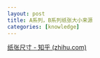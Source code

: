 ```yaml
---
layout: post
title: A系列，B系列纸张大小来源
categories: [knowledge]
---
```


[纸张尺寸 - 知乎 (zhihu.com)](https://zhuanlan.zhihu.com/p/357055986?utm_campaign=shareopn&utm_medium=social&utm_oi=1233072458213298176&utm_psn=1738577194182594560&utm_source=wechat_session)